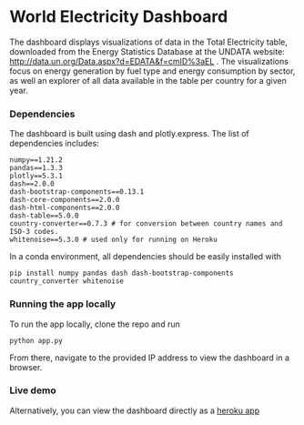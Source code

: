 # World Electricity Dashboard

The dashboard displays visualizations of data in the Total Electricity table, downloaded from the Energy Statistics Database at the UNDATA website: http://data.un.org/Data.aspx?d=EDATA&f=cmID%3aEL . The visualizations focus on energy generation by fuel type and energy consumption by sector, as well an explorer of all data available in the table per country for a given year.

### Dependencies
The dashboard is built using dash and plotly.express. The list of dependencies includes:
```
numpy==1.21.2
pandas==1.3.3
plotly==5.3.1
dash==2.0.0
dash-bootstrap-components==0.13.1
dash-core-components==2.0.0
dash-html-components==2.0.0
dash-table==5.0.0
country-converter==0.7.3 # for conversion between country names and ISO-3 codes.
whitenoise==5.3.0 # used only for running on Heroku
```
In a conda environment, all dependencies should be easily installed with
```
pip install numpy pandas dash dash-bootstrap-components country_converter whitenoise
```

### Running the app locally
To run the app locally, clone the repo and run
```
python app.py
```
From there, navigate to the provided IP address to view the dashboard in a browser.

### Live demo
Alternatively, you can view the dashboard directly as a [heroku app](https://electricity-casestudy.herokuapp.com/)